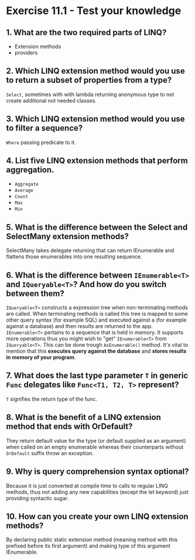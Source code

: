 # Exercise 11.1 - Test your knowledge

## 1. What are the two required parts of LINQ?

- Extension methods
- providers

## 2. Which LINQ extension method would you use to return a subset of properties from a type?

`Select`, sometimes with with lambda returning anonymous type to not create additional not needed classes.

## 3. Which LINQ extension method would you use to filter a sequence?

`Where` passing predicate to it.

## 4. List five LINQ extension methods that perform aggregation.

- `Aggregate`
- `Average`
- `Count`
- `Max`
- `Min`

## 5. What is the difference between the Select and SelectMany extension methods?

SelectMany takes delegate returning that can return IEnumerable and flattens those enumerables into one resulting sequence.

## 6. What is the difference between `IEnumerable<T>` and `IQueryable<T>`? And how do you switch between them?

`IQueryable<T>`  constructs a expression tree when non-terminating methods are called. When terminating methods is called this tree is mapped to some other query syntax (for example SQL) and executed against a (for example against a database) and then results are returned to the app.
`IEnumerable<T>` pertains to a sequence that is held in memory. It supports more operations thus you might wish to "get" `IEnumerable<T>` from `IQueryable<T>`. This can be done trough `AsEnumerable()` method. It's vital to mention that this **executes query against the database** and **stores results in memory of your program**.

## 7. What does the last type parameter `T` in generic `Func` delegates like `Func<T1, T2, T>` represent?

`T` signifies the return type of the func.

## 8. What is the benefit of a LINQ extension method that ends with OrDefault?

They return default value for the type (or default supplied as an argument) when called on an empty enumerable whereas their counterparts without `OrDefault` suffix throw an exception.

## 9. Why is query comprehension syntax optional?

Because it is just converted at compile time to calls to regular LINQ methods, thus not adding any new capabilities (except the let keyword) just providing syntactic sugar.

## 10. How can you create your own LINQ extension methods?

By declaring public static extension method (meaning method with this prefixed before its first argument) and making type of this argument IEnumerable.